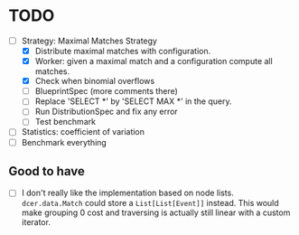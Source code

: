 # TODO

- [ ] Strategy: Maximal Matches Strategy
  - [x] Distribute maximal matches with configuration.
  - [x] Worker: given a maximal match and a configuration compute all matches.
  - [x] Check when binomial overflows
  - [ ] BlueprintSpec (more comments there)
  - [ ] Replace 'SELECT *' by 'SELECT MAX *' in the query.
  - [ ] Run DistributionSpec and fix any error
  - [ ] Test benchmark 
- [ ] Statistics: coefficient of variation
- [ ] Benchmark everything

## Good to have

- [ ] I don't really like the implementation based on node lists. 
`dcer.data.Match` could store a `List[List[Event]]` instead.
This would make grouping 0 cost and traversing is actually still linear with a custom iterator.